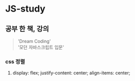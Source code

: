 # JS-study

## 공부 한 책, 강의
> 'Dream Coding'  
> '모던 자바스크립트 입문'



### css 정렬

1.     
    display: flex;
    justify-content: center;
    align-items: center;
